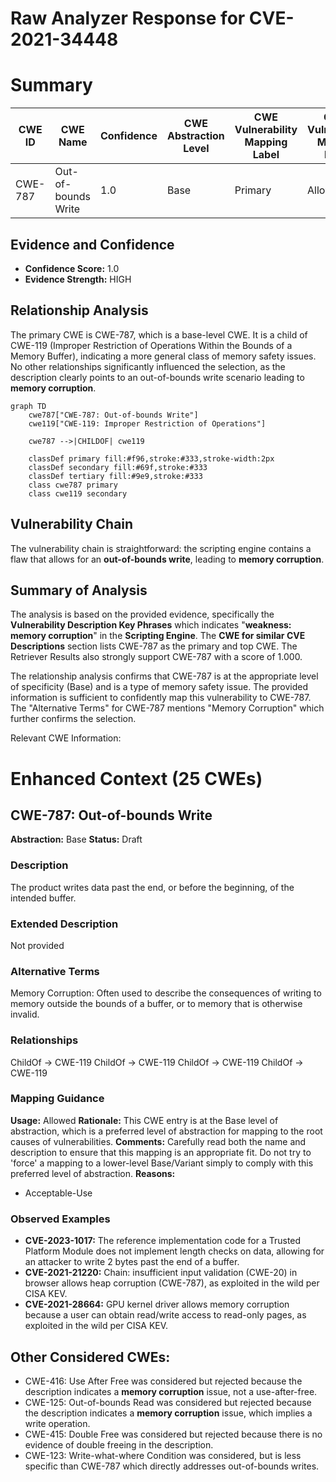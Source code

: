 # Raw Analyzer Response for CVE-2021-34448

# Summary
| CWE ID | CWE Name | Confidence | CWE Abstraction Level | CWE Vulnerability Mapping Label | CWE-Vulnerability Mapping Notes |
|---|---|---|---|---|---|
| CWE-787 | Out-of-bounds Write | 1.0 | Base | Primary | Allowed |

## Evidence and Confidence

*   **Confidence Score:** 1.0
*   **Evidence Strength:** HIGH

## Relationship Analysis
The primary CWE is CWE-787, which is a base-level CWE. It is a child of CWE-119 (Improper Restriction of Operations Within the Bounds of a Memory Buffer), indicating a more general class of memory safety issues. No other relationships significantly influenced the selection, as the description clearly points to an out-of-bounds write scenario leading to **memory corruption**.

```mermaid
graph TD
    cwe787["CWE-787: Out-of-bounds Write"]
    cwe119["CWE-119: Improper Restriction of Operations"]
    
    cwe787 -->|CHILDOF| cwe119
    
    classDef primary fill:#f96,stroke:#333,stroke-width:2px
    classDef secondary fill:#69f,stroke:#333
    classDef tertiary fill:#9e9,stroke:#333
    class cwe787 primary
    class cwe119 secondary
```

## Vulnerability Chain
The vulnerability chain is straightforward: the scripting engine contains a flaw that allows for an **out-of-bounds write**, leading to **memory corruption**.

## Summary of Analysis
The analysis is based on the provided evidence, specifically the **Vulnerability Description Key Phrases** which indicates "**weakness:** **memory corruption**" in the **Scripting Engine**. The **CWE for similar CVE Descriptions** section lists CWE-787 as the primary and top CWE. The Retriever Results also strongly support CWE-787 with a score of 1.000.

The relationship analysis confirms that CWE-787 is at the appropriate level of specificity (Base) and is a type of memory safety issue. The provided information is sufficient to confidently map this vulnerability to CWE-787. The "Alternative Terms" for CWE-787 mentions "Memory Corruption" which further confirms the selection.

Relevant CWE Information:

# Enhanced Context (25 CWEs)

## CWE-787: Out-of-bounds Write
**Abstraction:** Base
**Status:** Draft

### Description
The product writes data past the end, or before the beginning, of the intended buffer.

### Extended Description
Not provided

### Alternative Terms
Memory Corruption: Often used to describe the consequences of writing to memory outside the bounds of a buffer, or to memory that is otherwise invalid.

### Relationships
ChildOf -> CWE-119
ChildOf -> CWE-119
ChildOf -> CWE-119
ChildOf -> CWE-119

### Mapping Guidance
**Usage:** Allowed
**Rationale:** This CWE entry is at the Base level of abstraction, which is a preferred level of abstraction for mapping to the root causes of vulnerabilities.
**Comments:** Carefully read both the name and description to ensure that this mapping is an appropriate fit. Do not try to 'force' a mapping to a lower-level Base/Variant simply to comply with this preferred level of abstraction.
**Reasons:**
- Acceptable-Use

### Observed Examples
- **CVE-2023-1017:** The reference implementation code for a Trusted Platform Module does not implement length checks on data, allowing for an attacker to write 2 bytes past the end of a buffer.
- **CVE-2021-21220:** Chain: insufficient input validation (CWE-20) in browser allows heap corruption (CWE-787), as exploited in the wild per CISA KEV.
- **CVE-2021-28664:** GPU kernel driver allows memory corruption because a user can obtain read/write access to read-only pages, as exploited in the wild per CISA KEV.

## Other Considered CWEs:

*   CWE-416: Use After Free was considered but rejected because the description indicates a **memory corruption** issue, not a use-after-free.
*   CWE-125: Out-of-bounds Read was considered but rejected because the description indicates a **memory corruption** issue, which implies a write operation.
*   CWE-415: Double Free was considered but rejected because there is no evidence of double freeing in the description.
*   CWE-123: Write-what-where Condition was considered, but is less specific than CWE-787 which directly addresses out-of-bounds writes.